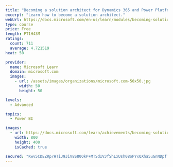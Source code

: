 ```yaml
---
title: "Becoming a solution architect for Dynamics 365 and Power Platform"
excerpt: "Learn how to become a solution architect."
webUrl: https://docs.microsoft.com/en-us/learn/modules/becoming-solution-architect/
type: course
price: Free
length: PT1H43M
ratings:
  count: 711
  average: 4.721519
heat: 50

provider:
  name: Microsoft Learn
  domain: microsoft.com
  images:
    - url: /assets/images/organizations/microsoft.com-50x50.jpg
      width: 50
      height: 50

levels:
  - Advanced

topics:
  - Power BI

images:
  - url: https://docs.microsoft.com/learn/achievements/becoming-solution-architect-social.png
    width: 800
    height: 400
    isCached: true

secured: "Kwv5CDEZRp/HTiJ9JiV8S80OkP+MTSdIVJfShLxUsh08oPYxQXha5uGnNDpfTAylMYpgdtSr3odPdOVHdOYuWrT31U+7Z2xCQX1zrg8oNBALlXMV/BBqYUMv1AWFky9Xo6joIchqffDsx/duUALW/9Rb51JUDZthHg3BMcLL405WdlsmRFybyoVz7dX6b7yRYXZ9xiL8MAS2Myc7lG0WU2YRmuv4wbcgWCf5Bbe2BgfbsL6wjZypzx7cX5zObuh4VlCwYGHjTWeB7SGMQRX2n+tEII6g06ggkvJhVvAlkqv0zKwu06v3x4fTbjkr9lzLgueABKSylmVN06U+jUbwwq9RtsDKteTalYiGfIeI9PFhgA9vr4q/dPy0vDVhP/myEOA+2LiEMUgLFNWaj3XULxRq2FyU1hpDT0YF8IkV+/A=;CyRq9FcdxmxPzhbFDajXBg=="
---
```



